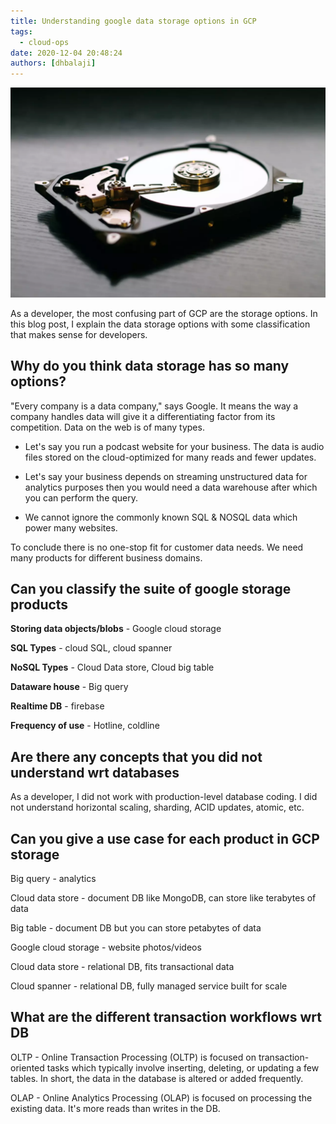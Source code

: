```yaml
---
title: Understanding google data storage options in GCP
tags:
  - cloud-ops
date: 2020-12-04 20:48:24
authors: [dhbalaji]
---
```


![google data storage](./assets/googledatastorage.webp)

As a developer, the most confusing part of GCP are the storage options. In this blog post, I explain the data storage options with some classification that makes sense for developers.

<!-- truncate -->
 
## Why do you think data storage has so many options?

"Every company is a data company," says Google. It means the way a company handles data will give it a differentiating factor from its competition. Data on the web is of many types.

- Let's say you run a podcast website for your business. The data is audio files stored on the cloud-optimized for many reads and fewer updates.

- Let's say your business depends on streaming unstructured data for analytics purposes then you would need a data warehouse after which you can perform the query.

- We cannot ignore the commonly known SQL & NOSQL data which power many websites.

To conclude there is no one-stop fit for customer data needs. We need many products for different business domains.

## Can you classify the suite of google storage products

**Storing data objects/blobs** - Google cloud storage

**SQL Types** - cloud SQL, cloud spanner

**NoSQL Types** - Cloud Data store, Cloud big table

**Dataware house** - Big query

**Realtime DB** - firebase

**Frequency of use** - Hotline, coldline

## Are there any concepts that you did not understand wrt databases

As a developer, I did not work with production-level database coding. I did not understand horizontal scaling, sharding, ACID updates, atomic, etc.

## Can you give a use case for each product in GCP storage

Big query - analytics

Cloud data store - document DB like MongoDB, can store like terabytes of data

Big table - document DB but you can store petabytes of data

Google cloud storage - website photos/videos

Cloud data store - relational DB, fits transactional data

Cloud spanner - relational DB, fully managed service built for scale

## What are the different transaction workflows wrt DB

OLTP - Online Transaction Processing (OLTP) is focused on transaction-oriented tasks which typically involve inserting, deleting, or updating a few tables. In short, the data in the database is altered or added frequently.

OLAP - Online Analytics Processing (OLAP) is focused on processing the existing data. It's more reads than writes in the DB.




